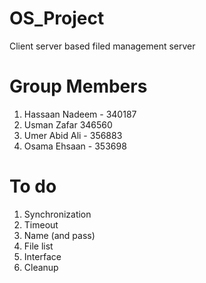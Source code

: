 # OS_Project
 Client server based filed management server

# Group Members
1. Hassaan Nadeem - 340187
2. Usman Zafar 346560
3. Umer Abid Ali - 356883
4. Osama Ehsaan - 353698

# To do
1. Synchronization
2. Timeout
3. Name (and pass)
4. File list
5. Interface
6. Cleanup
